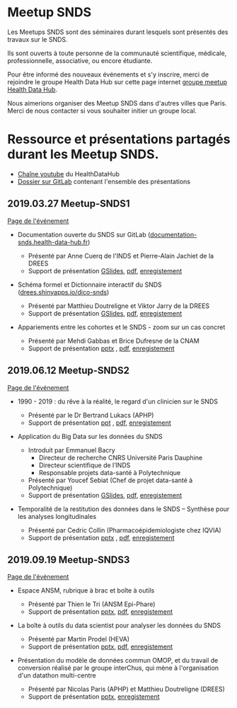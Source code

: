 # Meetup SNDS
<!-- SPDX-License-Identifier: MPL-2.0 -->

Les Meetups SNDS sont des séminaires durant lesquels sont présentés des travaux sur le SNDS. 

Ils sont ouverts à toute personne de la communauté scientifique, médicale, professionnelle, associative, ou encore étudiante. 

Pour être informé des nouveaux événements et s'y inscrire, merci de rejoindre le groupe Health Data Hub sur cette page internet [groupe meetup Health Data Hub](https://www.meetup.com/fr-FR/Health-Data-Hub/).

Nous aimerions organiser des Meetup SNDS dans d'autres villes que Paris. 
Merci de nous contacter si vous souhaiter initier un groupe local.  

# Ressource et présentations partagés durant les Meetup SNDS.

- [Chaîne youtube](https://www.youtube.com/channel/UCFmHnLZ31EgSrPhZQTM9weQ) du HealthDataHub
- [Dossier sur GitLab](https://gitlab.com/healthdatahub/documentation-snds/tree/master/files/presentations) contenant l'ensemble des présentations

## 2019.03.27 Meetup-SNDS1

[Page de l'événement](https://www.meetup.com/fr-FR/Health-Data-Hub/events/259764548/)

- Documentation ouverte du SNDS sur GitLab ([documentation-snds.health-data-hub.fr](https://documentation-snds.health-data-hub.fr/))
    - Présenté par Anne Cuerq de l'INDS et Pierre-Alain Jachiet de la DREES
    - Support de présentation
    [GSlides](https://docs.google.com/presentation/d/1WvC4879Exta3Iv5vT9p-aHdzEjl4vy4ElymcNYWDXCQ/edit#slide=id.g54f4ce99ab_0_5),
    [pdf](../files/presentations/meetup-snds1/2019.03.27_INDS_DREES_Documentation_SNDS_MPL-2.0.pdf),
    [enregistement](https://www.youtube.com/watch?v=JpUbZUWwEt4)
    
- Schéma formel et Dictionnaire interactif du SNDS ([drees.shinyapps.io/dico-snds](https://drees.shinyapps.io/dico-snds/))
    - Présenté par Matthieu Doutreligne et Viktor Jarry de la DREES
    - Support de présentation
    [GSlides](https://docs.google.com/presentation/d/1XMGUJKcxy1zqfII-EtQDbmR2tljj6A8NIyEiEKJmz-Q/edit#slide=id.g54533cc6ad_0_0), 
    [pdf](../files/presentations/meetup-snds1/2019.03.27_DREES_schema_dico_snds_MPL-2.0.pdf),
    [enregistement](https://www.youtube.com/watch?v=aAeAB301zzM)

- Appariements entre les cohortes et le SNDS - zoom sur un cas concret
    - Présenté par Mehdi Gabbas et Brice Dufresne de la CNAM
    - Support de présentation
     [pptx](../files/presentations/meetup-snds1/2019.03.27_CNAM_Possibilités_Appariement_SNDS_MPL-2.0.pptx) ,
    [pdf](../files/presentations/meetup-snds1/2019.03.27_CNAM_Possibilités_Appariement_SNDS_MPL-2.0.pdf),
    [enregistement](https://www.youtube.com/watch?v=8M12owyEst4)

## 2019.06.12 Meetup-SNDS2

[Page de l'événement](https://www.meetup.com/fr-FR/Health-Data-Hub/events/261637008/)

- 1990 - 2019 : du rêve à la réalité, le regard d'un clinicien sur le SNDS
  - Présenté par le Dr Bertrand Lukacs (APHP)
  - Support de présentation
    [ppt](../files/presentations/meetup-snds2/2019.06.12_Lukacs_SNDS-du-reve-a-la-realite_MPL-2.0.ppt) ,
    [pdf](../files/presentations/meetup-snds2/2019.06.12_Lukacs_SNDS-du-reve-a-la-realite_MPL-2.0.pdf),
    [enregistement](https://www.youtube.com/watch?v=xAbyRQW8KlU)

- Application du Big Data sur les données du SNDS 
  - Introduit par Emmanuel Bacry
    - Directeur de recherche CNRS Université Paris Dauphine
    - Directeur scientifique de l’INDS
    - Responsable projets data-santé à Polytechnique
  - Présenté par Youcef Sebiat (Chef de projet data-santé à Polytechnique)
  - Support de présentation
    [GSlides](https://docs.google.com/presentation/d/1QhqVp8tJvf4hKPF8zqSz7rE9oGhTzYpuQQwH2iP46co/edit?usp=sharing),
    [pdf](../files/presentations/meetup-snds2/2019.06.12_CMAP-XDataInitiative-CNAM_Application-Big-Data-sur-le-SNDS_MPL-2.0.pdf),
    [enregistement](https://www.youtube.com/watch?v=YsGsgD_NEUc)
  
- Temporalité de la restitution des données dans le SNDS – Synthèse pour les analyses longitudinales 
  - Présenté par Cedric Collin (Pharmacoépidemiologiste chez IQVIA)
  - Support de présentation
    [pptx](../files/presentations/meetup-snds2/2019.06.12_IQVIA_Temporalite-restitution-SNDS_MPL-2.0.pptx) ,
    [pdf](../files/presentations/meetup-snds2/2019.06.12_IQVIA_Temporalite-restitution-SNDS_MPL-2.0.pdf),
    [enregistement](https://www.youtube.com/watch?v=-wGL753gCrI)


## 2019.09.19 Meetup-SNDS3

[Page de l'événement](https://www.meetup.com/fr-FR/Health-Data-Hub/events/264156369/)

- Espace ANSM, rubrique à brac et boîte à outils
  - Présenté par Thien le Tri (ANSM Epi-Phare)
  - Support de présentation
    [pptx](../files/presentations/meetup-snds3/2019.09.19_EpiPhare_Espace-ANSM_MPL-2.0.pptx),
    [pdf](../files/presentations/meetup-snds3/2019.09.19_EpiPhare_Espace-ANSM_MPL-2.0.pdf),
    [enregistement](https://youtu.be/CmeVbjNtLNQ)

- La boîte à outils du data scientist pour analyser les données du SNDS
  - Présenté par Martin Prodel (HEVA)
  - Support de présentation
    [pptx](../files/presentations/meetup-snds3/2019.09.19_Heva_Boite-a-outil-data-scientist_MPL-2.0.pptx),
    [pdf](../files/presentations/meetup-snds3/2019.09.19_Heva_Boite-a-outil-data-scientist_MPL-2.0.pdf),
    [enregistement](https://youtu.be/ytpi4PRXYZc)
  
- Présentation du modèle de données commun OMOP, et du travail de conversion réalisé par le groupe interChus, qui mène à l'organisation d'un datathon multi-centre
  - Présenté par Nicolas Paris (APHP) et Matthieu Doutreligne (DREES)
  - Support de présentation
    [pptx](../files/presentations/meetup-snds3/2019.09.19_APHP_DREES_OMOP-datathon_MPL-2.0.pdf),
    [enregistement](https://youtu.be/ARhlmnBi_to)
   